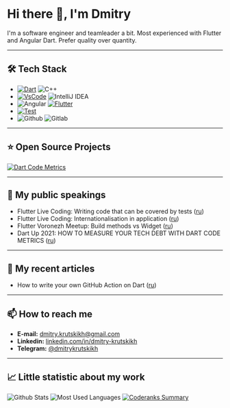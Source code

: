 # Hi there 👋, I'm Dmitry

I'm a software engineer and teamleader a bit. Most experienced with Flutter and Angular Dart. Prefer quality over quantity.

---

## 🛠 Tech Stack

* [![Dart](https://img.shields.io/badge/-Dart-05122A?style=flat&logo=dart&logoColor=0175C2)](https://dart.dev/) ![C++](https://img.shields.io/badge/-C++-05122A?style=flat&logo=c%2B%2B)
* [![VsCode](https://img.shields.io/badge/-VS%20Code-05122A?style=flat&logo=visualstudiocode&logoColor=007ACC)](https://code.visualstudio.com/) ![IntelliJ IDEA](https://img.shields.io/badge/-IntelliJ%20IDEA-05122A?logo=jetbrains&style=flat)
* ![Angular](https://img.shields.io/badge/-Angular%20Dart-05122A?style=flat&logo=angular&logoColor=blue) [![Flutter](https://img.shields.io/badge/-Flutter-05122A?style=flat&logo=flutter&logoColor=lightblue)](http://flutter.dev/)
* [![Test](https://img.shields.io/badge/-Test-05122A?style=flat&logo=dart)](https://dart.dev/guides/testing)
* ![Github](https://img.shields.io/badge/-Github-05122A?style=flat&logo=github) ![Gitlab](https://img.shields.io/badge/-Gitlab-05122A?style=flat&logo=gitlab)

---

## ⭐ Open Source Projects  

[![Dart Code Metrics](https://github-readme-stats.vercel.app/api/pin/?username=dart-code-checker&repo=dart-code-metrics)](https://github.com/dart-code-checker/dart-code-metrics)

---

## 🎤 My public speakings

* Flutter Live Coding: Writing code that can be covered by tests ([ru](https://youtu.be/9DGO0OMUAVM/))
* Flutter Live Coding: Internationalisation in application ([ru](https://youtu.be/fIMwFcC9bsc/))
* Flutter Voronezh Meetup: Build methods vs Widget ([ru](https://youtu.be/PNJDqt3Z_7Q/))
* Dart Up 2021: HOW TO MEASURE YOUR TECH DEBT WITH DART CODE METRICS ([ru](https://www.youtube.com/watch?v=0QfQkr_fsaU))

---

## 📖 My recent articles

* How to write your own GitHub Action on Dart ([ru](https://habr.com/ru/company/surfstudio/blog/568030/))

---

## 📫 How to reach me

* **E-mail:** [dmitry.krutskikh@gmail.com](mailto:dmitry.krutskikh@gmail.com)  
* **Linkedin:** [linkedin.com/in/dmitry-krutskikh](https://www.linkedin.com/in/dmitry-krutskikh)  
* **Telegram:** [@dmitrykrutskikh](https://t.me/dmitrykrutskikh)  

---

## 📈 Little statistic about my work

![Github Stats](https://github-readme-stats.vercel.app/api?username=dkrutskikh&count_private=true&theme=default&show_icons=true)
![Most Used Languages](https://github-readme-stats.anuraghazra1.vercel.app/api/top-langs/?username=dkrutskikh&layout=compact&theme=default)
[![Coderanks Summary](https://cr-ss-service.azurewebsites.net/api/ScreenShot?widget=summary&username=dkrutskikh&badges=2&branding=false&show-header=false)](https://profile.codersrank.io/user/dkrutskikh/)
